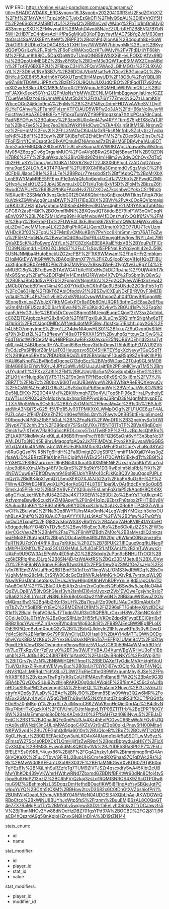 WIP ERD: 
https://online.visual-paradigm.com/app/diagrams/?title=SHADOWDARK_ERD&vpov=16.3&vpob=20220410#R3cU2FsdZGVkX1Z%2Fhf%2FMrWArHTzjzJb6hCTJylxEzGkCFI%2FMvQSpAU%3Di8VVtOY5Hf%2F2e6SqS1A2MSBf1ytU1%2FiwQ%2B9XnCvslyWJbg%2FbTIo1mGmiUvj0433mmgzSXD%2FMwyqafR%2BMohDAyqti8NJcZZULrbRH1ZB8EVQ7BYbN5WH2tHB7FzO4nbVaAcHKfPaSgMKuD3KpFBgvYayfMAC7SbYgZJdM638srtttqOscl4SaAVJX8EYNKeW%2BjPF3%2BgzhP4j2IonA9%2B4gouth8bHSoW2bkOIS1lt8UDhxG5rDAG4ESz5TXHfTny7WWSWf7hbtwpMk%2BUq%2BKyydQGtfOGsiLq%2FJRbIr%2F6oFjcWAKxoQcrKTuiWJyj%2FV7FtBLtjjYF68khM%2FRJLm8t98jCU5DqXDpWr0vTUngOINB5BWSIXXjhHyLPOlX0jA1Vx99DhJ%2BQpoUpMEGEZ%2Bsv8F69z%2BIDmM3e3QWTugEStMWXZCqeAlBdh%2FTpfRV6BX9P2U%2FljbaxC3Hi%2FQxV5WAo2LGlhMGOs%2F2L9XA0g1L%2F3D6jyL1NVfiSB7v%2B26DOdJVbirMsatfwh7Cicv2B3GuicaQL%2ByBihYcJiSXE8455JtpHn6h7G6XUTzmE9H4MzwUD%2F18O6u%2FqYQBL0Rw9Zn8lnTD6WULjPPXx%2BzEtF2OlJ9QUvJUXUdQtBO%2FtFqdITI7v92tAcmX02wr5B3krnUIX2M89cMcrqXr2P5WgupJeSQMHLbWlRWlmQRLz%2BUmFJAXkk9eok5GYrn2U2PhUpNzYbMWxZECNLMGHmbEqgwpnjlaUmcIGZZTCuefAeNDzYo6z9UmsWh6Mvt5b2K%2FrXs7i6Y77ZmvKNSQ7zLLamKtjVWbceOGn24j6dio9mA%2FgMv%2B%2FJP49zcDdmFHDWvAWheSVTDyjYKUYeTGAhve%2FTamKFvIzmKTFCiAUD5WRFw2o3JA%2FdH66aNc8vJyrWFoictNwGAbAZ6DiH88FxYFjfipxqTuIqWZY99P9togzkna7XXIcPCsa7dnCapLPadNBYOYuy%2BGulpcv%2F3zod5U0c4mI47w4RYYTtirqS75jxEfX8d7aTJPhs%2Bkp7eeS%2Beg7eo3hjb3tWklfHHdCwoChZkA4XsjnSt8tM1SjLNrxnwDez%2FoHglM%2Fcv2l%2FhLzNAOaCKdaUaGrRFksKNnfpbvSZcLytjzzTysbxlpNtR%2BdFf%2BEew%2BFGKjBqFdC2EhkEImTM%2FuZDexSUc2ibsOu%2FFoFl5lrrYfCnIOsaot3c01kAYCmuMZNiAmxad7zEN9HM6FDBAyhe1ALu8DTAm52udrFM6Q8Ip28Dkv0VRTs9LxFv8uupaAhVWRKtWpsUpqwaBwiWs0msMy054Z6pzgGiv6gQrgahMUO%2FGvAVq8BRw2SKDkj5BnaxTN%2B9QZONH7BR6%2FY%2FduaWkqJp%2BjyORId90ZtHm1Hilm3yv3dwQChOyx7dTp50h2FHLuSY5TbnuUjvUfGdKATN3V6Z8o2T2ZJ83X6bPIpcL7zAD7cjD7dxsemnu9qdS24LGfuSA3T4PRAmF%2FU89XGM16a3CmdmdOv9gzMekC%2F6dCFb6iJjlaosD81e%2BLLFe%2B8RpLr7YesobdSt%2Btf1ApbQ7%2BoMrXbXLnnE9WYMaM9EE5FFEpxIF1e3oVqQfcfin6emlkrCd1J7VZhb%2FPvvdCZM5QHyp4Js4sKfUZG3JpVJ5EwmuJx0CDTsVuTokj6xVf5D%2FoM%2BkzuZ6fi9wudCWPUH%2B93EzPthKoFAcplHv37DZzKDv47kcsnbwOYokxCSrfNhcbNlSXuelfH2SSMaYk3vnzQdbG0125OA6KQlxiHboGnEkxoUWTtkhs1VtqA7KkrKuVzkkZGWhAgg8nLsaDtWF%2FH7IEp3DlX%2BVh%2FvAx0OoRQVIpmajsinrBK3z3tZHzIgDwjZghmqM0IKmF4HBFey3KOAer4gihE2LMRYASapTah6NioGPC87r2as8HQK%2BO9xmRMNl%2BXQssdQT8tidoiBE79ibP1W3oQVCpqNeEnVO97%2BL76b72MHoVtg89hHKjgf4wbuW4fDOnsYutYxQQ1f6f2V%2FMH%2Bgg%2ByErhjFtTn%2FUWE4L3kEJ9mh8678VEtoh1QWdfaHjjWkrvlRo4pLtZDvlCwcMM1ena4LX222dFgPhRGALIQemZUmehXfX2O77UU7TcVUzmWHDcK3f03%2FgpU%2FMst6vCMKuKBrN7PvNcc6KmSmnHzm76ATFgZwu%2F5HMHo5NAu%2Bww1nOdG9oJDoFRLsU2euyjqHtwRgwlfNYlL4yL79RQVaXEScK%2Fp9wrgWdYLn%2FC8ZcKaEBE8AXaIEYdxVB%2BYquPuTFlCrTO39N3i3mdrLHDOGZQLMsS7%2FuCTsSpvl5EPENaLRoYq3yqhi42e2J56K5U5NJNMjba4HutoEbckUZG2xcPBF%2FTtK9WMwam%2FhqXHFr2jmbIqmEHqjMGtEVWjftGPWK%2BA6pi8htmXF7h%2FKZuSljooB1kgVIHgHQpZFlBUxx3fj4nq8OB0ZeHGDP6s2hdgZMIVPov7k9kwdWeFi01ygVtwGUBgYT4%2FpMUBCl8g%2BTqlEwq2iTAdWG4TbXeYIjCdHvDkDiDRpJna%2F9UjW4fhT7kMxG5Sncu%2Fef%2BOI7qM1v14EmsM31RWwb4X7yD%2FbSbm8vQ8wSJ%2B0FaJBbQdd5vrPR7b%2Fgnjq1VNgmAh2J%2Fg2QCIyewWiFd3nzyw42zMCbOjYsebB91ymT4mJKGtiXPYhklDehCKfnPQc6UB5UNde22O3nPb5Tg11%2FcOa63Hlp%2FIBkT6ZAbIOfpddv21%2BSZwlCXEuNDkFBrRVOyF3MlZByc1a4E%2FL4Ps7Ed1ivEihDv2x97RUoCvswWUhcodZuh04fOmvBR5qnqWE3Eope8xnLxa2WbJzX7jKbMGvlxPOr8aj1Db8OhURQR1lBpfmGcIE8sa2e9Fbuw2m4MzGFUSzadO0I6arfri6waiNi%2Fx3KqjdOvkw%2BGU41sPv%2Faq9dcapFJrHvG3U5e%2Bffo5DrCpyqG8gmqSNUexqlEuqpCQgvf2kV3sx24ctdoLcC8ZEjTEAtgbcxAaYG8x8nCdr%2FfdFFgxl0uk3LuChySRQlmfnSNgMw6zTFd2lpSS%2FBzfJJogOMlDcWfNedudotMlP5BwjJ1dsfkxj51BlchfLqovXG6%2Fh4L5EO7pngytmeE%2Fcg1LZ34dwNf4owHLS01%2Bfxku7Z9uOvqb0vSfkHq79N3kElzf2L%2FsBffeewY148aOTPRXXX1Sft%2Bvuhq6zYtcuvEzICwG%2FddTGrictW2RCeGMj9QHiBPBokJwRiFxSk0wxuE25fNOB6VDEhj1d2SrsxTytqMLijv4LE4BUbe5uRHrWJ0smI6i6erHeqv3bRnOmwTf5hId9tpFZUWU92V57xCdJzPsSPINpfZ8nMLaT03Heugosvo5E04SHKTEY5gkXcNeywTGuQSpTfK%2B1KpAo5RVXtd7RDUR86RQdZL6tt2EBVq6iahF10usR5g9SZVRpK1lhP16HAUil6aNnql%2BvRjqSeDgcpeG13dgScz%2BIVq6WDaxC2T0Jg9GL5fMD88bMG866sEiYsNfK6rU4JPfz3aWLvM2IJuJuUajtfBh2PFloMK1vyaTM5%2BmyUYydmt1t%2FXxzZJBI%2FM%2BKJUgUjSc5qN7Kgv8dpbilZqEhVG%2B%2FLKHjVrfNuigd8uYjVT5T1%2F9n3mVFPfN5qc0Px9SrO6xiI6m%2FV7YJ%2BR7T%2FNx7c%2B0bcV90i0Tys3UB3eWuwW2KkBWf8rAReERQXVqyuCy%2F5CsWPAZFeaKOZf6ia3LJSySrbxVuPbS5mqWg%2BWe1uJkWsKO7N9QDe5NLElKXx7S20O4XMxl%2BKWxmqh7Z9o4VUTop6hPl96eBHraLPytholyEzuWTLurXPKQQdPgMIozivhubxhpxrBhPPjwd9igJSRmD39NJgnfMthyspETcTTX7rWpShWrwSOs5Rs%2B6Zn2rOMfd%2F9qeaMx4e%2B1s05%2BSJpSatdWtA3NQi7SxG25Ijf5VPo1i5Jv93TPMKXtXLWMpOOg%2FU1UCE6uzF4ALPJZLcAsH2fRijI7nDXnZhZ1Oir8GesfW8sLQm%2FawtyQhBB5btEHuIoEmceQF0fbqodyl4P6fsZfb5Y5GuL%2B%2FnaNd%2FWmDf1l%2B32peVnySoTrfWI3NypX7102chN3fx%2F396pdV7S1SsQfJ1Xv7I15NT61TpTF%2BVaXBgB0pHOmck1w7jXTebV7Ra9Gq5ccKRDLcxoy5TxUTwBFXP%2FUUzBpJscQhKRp%2FLkA9P3lkdMvtArixKiLuL496B9IFmmPvclY66iFQB6SsOnt6vYF3n3bqNc37AMLDUTx3ND45Ei9hrUMagogfgAQa2Jk7FFiMDVqLPtvo2KX9UvsaWkGGBSVGxQAbUju4RNWdlyJo1lWbEUlEdKkAMXm3QxMFnPXxGCqiZyyhaBp38YaOn8RuGgQsnPNIR5NTg6HdH%2Fa8DmjgtZGUgSBPZ1jnmifP1A0XaiDY4ss3gZjfsaWLID%2BRzzEPIeX1nKFHjCjq8fVHWEk254H70OWt1S1EkIydTt%2BGl%2FYi3H%2FSR6ZuruxneT9lgBNi5I0Uluraf0dIXM9iFNiF2Uxszg2x5KkYVLaZqJrJpe9d8KoXmJARsg48fV3qQrxS%2F5q9kY51D3jRwEoIm5kIpRbfJFfXt%2F4NEWCuw8e7E1fQDwwm949oI9EUpVYRMk40cPJkKo8Q3V3suOgopPJPLzmQzj%2Bid8K4pX1ymQ7L5mxXFKO7XJA7J522q%2FbaFV8uOz6H%2F%2FWrw4ZRWrEGNl10wqXLjPQ4orKoSQT4L8T9T1pja9LyOAr8tdcEVmSoOpB5SmskJg5PlEklHz%2Bi4FXV6yFZY1QI3ujvFEsLamFqXrlaP5zkAqotH9QXK9Xa6gCYksLkeHiVbPvIU542G2bJ4K7TX0ElW%2B0Dil2o%2BmYsTTqUkizn4CAzfvpmeBswIIoScuxNVZIM8Apyr%2F0n941q1zJ9EbrzFh8tsbx2fPHTIB0y8VKAuIuodUpK6Y%2B6Gnt9Pkv9KY0D6xoKzlqVJXcjUKv0Ro6AjTP493ZuVILqwCR%2BulyfaC%2FNa3Qq8lWY1UhsMAo0mNJ4LegWejNYMQkzih3ehxOUhhBLnA3hkfQ%2B1QAuC7ibaAYYYX1UsL9tAcF%2FW%2B0fsw%2FwQfYoanOuDATxquP%2FjGj8Xzds6qWS3XyRqfIYc%2B4Aoq2AHoKVIlF41AYi0vHtk9dgpdeNaYFO4BYyTDy5cS%2Bwy16IgExc3J6s%2Bo6Ck4lzlZZS%2FW3osjvrCGcVayaZft%2BnM%2Fau7%2F6nWfIZBdNZM0o%2BBaMvsdilQ2mkzswaEMqXF78qUppU%2BbpNDOc4iw9he4RSJ1W20pjU6WkmC0NkznvzqExFuRTN9U7cKYr4XfFKl9zu7pKtKbL%2F0Z%2B76PUK2TIFDuux9qgfItUNegPxMhPH6XMfOJfFZpq2G0LDXHMuL5JfuIOaF5fLM1XAnU%2B3mTuWuws2rUAkFp9U9GW3AzEPgWx4E05ghZG%2B28dxdg2uPtm9cBNHUfTrOGI%2Bcz6kERPlg4hoJ3Lrg%2B8SN4jD4zWdAkfRS%2BQz33DM3etu8%2BXJ0VwZ0%2FPpF9nNWSqpvuF5Bw1DwsG64%2FP5r0ewXg2SWJfOeZsJHg%2F3iy1n76REm3WyUuPhoQ8BTBmF3k1nTbsY1lmgWsLfOMS3IydRWIDq%2BsOvVJgMyMhp28cMfJCrSRW0CdcGcElz9NVRJeMtMGrkQQyRtL7yrsbuqWL9BNswlVEGsDmLceqSqkvTHUsJVhwHI6g0K8hHVhBDPyYniiVj8d5rapOUjqTOhAq8OdlM%2F1%2BluDIUgEjAfjx2nJm2rvCq0qeNQFbBSw8w5JspNoO4k4QqZVLOp8iW58IyQShGIesf3vh2IsnMZi6vIpUyoxzt2Vb1EVOweFgsjvhcRsio7UBa62%2BLLYcszhyN8NLBEk68gIXglQw2YNPw6N%2BBi3auWi1SwuZlXOveMQmzl6w3%2Bg4bi2rKqf3xUH%2Ba7lcsJlfZq09dfUNAuDV6DmAbtXx1PmTbZy7zY5gIDRFnYtEyQ%2BMDEN4Of8M%2FiZ296sFT1GabfeyXjNzIDCkJ81qf%2BiJqIjFgaIVC6a5Jf7Tbdpl7iIJR3cORQPBRLrCnxcH8Wv73mNCXq5YCCdiJeO3tJ0TrhVn%2BsOgdSRhLbr3H55rfUVKOqZdpxRtFyyqEECiCjrri6xfBRBz1lqcYAvoHAZln1LykvBVhp4mrWg63c8rB%2F9897JEecBW9lEp1lPLoIXOjE3KPiQeqBvbmXbubQ2y%2Bi%2BdvQJldeyIe21IFfsyawKPp3s0y6lDwrDYd4cSidi%2BNsfijmGc79P6iWnCHyjZU0HasIl8%2BtAYI4dMTTJQWNQ0Dg6hyKYoK8B2MzK8u%2FYvxG6DdsvkNPr9pTo7HEFRjX1UMeI94V%2FldZtlw9gxdLElrVJowDSvlOwhqdrqn9msw9bhiz5VUazUG80h59M4aWMpdr9DfeVnV7Lo7FkRgvCnr7zFyziy0%2BT3w3WJFYVBAJ34XumVBgWRHvU3oFh1Bbumb%2FLJdGu18QC43lR78RY1qYanKC%2FUisQviBRpNKY5%2FkGVpjSYij%2BiTGrv7jyI7zN%2BNBWjHQHtTfmof%2BBEOAXefTyOdicMVAHktgHVoUTiujVQzXqxZIRknufnVEMywEuc%2B0ipIJr7CjYIOj67wtOQIgrKuB9zT4VNQLnNVS1Qa1LM6RgLtYchV8LcZL3W27jxRjeCtfm0B9WVxgumMhvjSJSe%2FPnfrXX8F69%2BvkzovTtwPg7y1t0sCxUHPMAcvPnRand8IFW2Q%2BbAc9G3BSBA4b7QyQXwSlLju92vzIHjaRAKKD0g0du1AWqj4F%2Bf8mACk56c2xAJ4bnHDspSR5uPM23wdymgdOtA%2FEjgEQL%2FqAnnrXNuyo%2BI3UsVnkJTicjryfnXDp6y3VLsDv%2BAc%2BNJ9O%2Bmm85EIw09Wrs3Q2w6MR%2FoMExx2GMJy4Xw5rjW5gO7MtTh68w1M52NXfnXptdZtIbqRS3lfCICTfPQGXfxE0oB5Z0gMKcgY%2FqxSLr2uilMwroC6KZWaVKcnHeQjel0prIAp%2B4i3ivNRku74btHTkCgzkX4%2FClVUmUOJtnNagtxL1YP06ZTlTfrb%2BpEPRTfj0GY8W%2BaUaEmmxnjc8oDbNoKADvk2z0%2FftSAH7sz40i8iNyvu5%2FBJaDEqtC%2BST%2BJGnaJjQFd0mPsU3Jx4Xz4hEvPCGvvC66EsWcAlFGvRjJ1QrrAp8vzIiWNxjK3nGULpM9ASpgoC4XZxV2r0nIZ3p80qikLPnsy5fH0OMita4NKPW3vq4%2BU70FGghQdMja6010n%2BUQIceB%2BpZ%2BCvWT1zQMXXgOLHyqLr%2B0l29EFAckZgw3uhLKO4vX4lUame1ci4r5aSSDTLwMv5yz%2FmspW27Sc4s0RDXCkTLOmHIjjf1zZwR9prl%2BgozBbpwduJqHKY%2FicXCyXSQhp%2BBM85iEviwq5dMsKQBOhy1Vk%2BJYIDEhSRaSPtGP7%2FkLrBfELEYSs0t9RfLY4uyx86%2Bij8F%2FGqA2hzky1uM%2Btmrxjmqp6mD4An6kVQKaXK%2FuJCTbvVGFjR1J2BupUHSCm4edRXf9haaS7Q1qDWc2Rs%2Bk%2BMwW0d8AEEJn1U3ot9FX032F%2BEj1aMN6GwVXvKD60Z9TjK60qiTgYEz61v%2BNQLhhSuRZzfeTg7TUM9ZIVTJSZr4qscxdfySwA45Klbt2cUBMwYIhKOb439yVKWmrHWthwRNd7ZbxmdGZBDNfBFKtWr90dNn8Dfoj4tv5j5poBuSHdP213nzIZ%2BC6hFVrQzkaj3zsLq1RQMtSNROS4X9ZScGTPOlw8muG9IZ%2BshmoNzL3SDgqzDmHefhdBOaefIKW5j8FIngAeYsySBQeJgtPCwlpuYuYQ%2BCXn5tCXM%2BBHpw2tcvD3S82x6C0tDnGtXVZbshiofPri1%2BUMWIvDoaoL5ZvmJVK58lY045FWeN04UDOSlS4XQbLhAajJtKWDGWrQRBpCtco%2BxWjNU8BUYhJxWtp5fsS%2Frznm%2BuuEMjB6zAL8C0QpGT4e7ZX7R5MgPIo1Tn%2BMYoLv5wgywiSXDzlrfaEeLyh0SnkvXTfrDCJawzts5V%2BjRhmNHCv2Yw88dNOdHzDBZ701gsYPd37A%2BOCBD%2FG2j81Tj96aCB4hQszrdA9g5QnKplpHZnvxGNBHnDIrA%3D19tZN144

stats_enum:
 - id
 - name

stat_modifier:
 - id
 - player_id
 - stat_id
 - value

stat_modifiers:
 - player_id
 - modifier_id